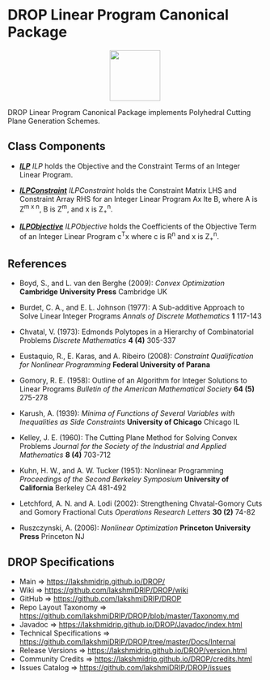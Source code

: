 # DROP Linear Program Canonical Package

<p align="center"><img src="https://github.com/lakshmiDRIP/DROP/blob/master/DRIP_Logo.gif?raw=true" width="100"></p>

DROP Linear Program Canonical Package implements Polyhedral Cutting Plane Generation Schemes.


## Class Components

 * [***ILP***](https://github.com/lakshmiDRIP/DROP/tree/master/src/main/java/org/drip/linearprogram/canonical/ILP.java)
 <i>ILP</i> holds the Objective and the Constraint Terms of an Integer Linear Program.

 * [***ILPConstraint***](https://github.com/lakshmiDRIP/DROP/tree/master/src/main/java/org/drip/linearprogram/canonical/ILPConstraint.java)
 <i>ILPConstraint</i> holds the Constraint Matrix LHS and Constraint Array RHS for an Integer Linear Program Ax lte B, where A is Z<sup>m x n</sup>, B is Z<sup>m</sup>, and x is Z<sub>+</sub><sup>n</sup>.

 * [***ILPObjective***](https://github.com/lakshmiDRIP/DROP/tree/master/src/main/java/org/drip/linearprogram/canonical/ILPObjective.java)
 <i>ILPObjective</i> holds the Coefficients of the Objective Term of an Integer Linear Program c<sup>T</sup>x where c is R<sup>n</sup> and x is Z<sub>+</sub><sup>n</sup>.


## References

 * Boyd, S., and L. van den Berghe (2009): <i>Convex Optimization</i> <b>Cambridge University Press</b>
 Cambridge UK

 * Burdet, C. A., and E. L. Johnson (1977): A Sub-additive Approach to Solve Linear Integer Programs <i>Annals of Discrete Mathematics</i> <b>1</b> 117-143

 * Chvatal, V. (1973): Edmonds Polytopes in a Hierarchy of Combinatorial Problems <i>Discrete Mathematics</i> <b>4 (4)</b> 305-337

 * Eustaquio, R., E. Karas, and A. Ribeiro (2008): <i>Constraint Qualification for Nonlinear Programming</i>
 <b>Federal University of Parana</b>

 * Gomory, R. E. (1958): Outline of an Algorithm for Integer Solutions to Linear Programs <i>Bulletin of the American Mathematical Society</i> <b>64 (5)</b> 275-278

 * Karush, A. (1939): <i>Minima of Functions of Several Variables with Inequalities as Side Constraints</i>
 <b>University of Chicago</b> Chicago IL

 * Kelley, J. E. (1960): The Cutting Plane Method for Solving Convex Problems <i>Journal for the Society of the Industrial and Applied Mathematics</i> <b>8 (4)</b> 703-712

 * Kuhn, H. W., and A. W. Tucker (1951): Nonlinear Programming <i>Proceedings of the Second Berkeley
 Symposium</i> <b>University of California</b> Berkeley CA 481-492

 * Letchford, A. N. and A. Lodi (2002): Strengthening Chvatal-Gomory Cuts and Gomory Fractional Cuts <i>Operations Research Letters</i> <b>30 (2)</b> 74-82

 * Ruszczynski, A. (2006): <i>Nonlinear Optimization</i> <b>Princeton University Press</b> Princeton NJ


## DROP Specifications

 * Main                     => https://lakshmidrip.github.io/DROP/
 * Wiki                     => https://github.com/lakshmiDRIP/DROP/wiki
 * GitHub                   => https://github.com/lakshmiDRIP/DROP
 * Repo Layout Taxonomy     => https://github.com/lakshmiDRIP/DROP/blob/master/Taxonomy.md
 * Javadoc                  => https://lakshmidrip.github.io/DROP/Javadoc/index.html
 * Technical Specifications => https://github.com/lakshmiDRIP/DROP/tree/master/Docs/Internal
 * Release Versions         => https://lakshmidrip.github.io/DROP/version.html
 * Community Credits        => https://lakshmidrip.github.io/DROP/credits.html
 * Issues Catalog           => https://github.com/lakshmiDRIP/DROP/issues
